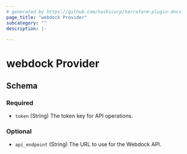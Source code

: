 ```yaml
---
# generated by https://github.com/hashicorp/terraform-plugin-docs
page_title: "webdock Provider"
subcategory: ""
description: |-
  
---
```


# webdock Provider





<!-- schema generated by tfplugindocs -->
## Schema

### Required

- `token` (String) The token key for API operations.

### Optional

- `api_endpoint` (String) The URL to use for the Webdock API.
